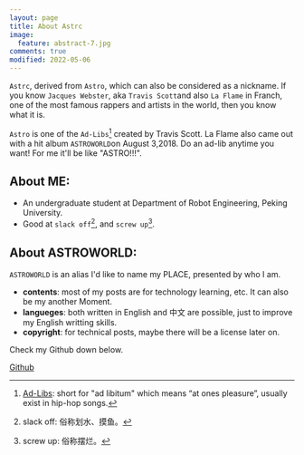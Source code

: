 ```yaml
---
layout: page
title: About Astrc
image:
  feature: abstract-7.jpg
comments: true
modified: 2022-05-06
---
```


`Astrc`, derived from `Astro`, which can also be considered as a nickname. If you know `Jacques Webster`, aka `Travis Scott`and also `La Flame` in Franch, one of the most famous rappers and artists in the world, then you know what it is.

`Astro` is one of the `Ad-Libs`[^1] created by Travis Scott. La Flame also came out with a hit album `ASTROWORLD`on August 3,2018.
Do an ad-lib anytime you want! For me it'll be like "ASTRO!!!".


## About ME:

* An undergraduate student at Department of Robot Engineering, Peking University.
* Good at `slack off`[^2], and `screw up`[^3].

## About ASTROWORLD:  

`ASTROWORLD` is an alias I'd like to name my PLACE, presented by who I am.  
* **contents**: most of my posts are for technology learning, etc. It can also be my another Moment.  
* **langueges**: both written in English and 中文 are possible, just to improve my English writting skills.  
* **copyright**: for technical posts, maybe there will be a license later on.

Check my Github down below.
<div markdown="0"><a href="https://github.com/lucameng/" class="btn btn-success">Github</a></div>





[^1]: [Ad-Libs](https://rhymemakers.com/rap-ad-libs/): short for "ad libitum" which means “at ones pleasure”, usually exist in hip-hop songs.  
[^2]: slack off: 俗称划水、摸鱼。  
[^3]: screw up: 俗称摆烂。